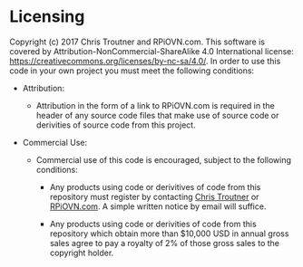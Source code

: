 # Licensing

Copyright (c) 2017 Chris Troutner and RPiOVN.com. This software is covered by Attribution-NonCommercial-ShareAlike 4.0 International license: https://creativecommons.org/licenses/by-nc-sa/4.0/. In order to use this code in your own project you must meet the following conditions:

* Attribution:
  * Attribution in the form of a link to RPiOVN.com is required in the header of any source code files that make use of source code or derivities of source code from this project.

* Commercial Use:
  * Commercial use of this code is encouraged, subject to the following conditions:
  
    * Any products using code or derivitives of code from this repository must register by contacting [Chris Troutner](mailto:chris.troutner@gmail.com) or [RPiOVN.com](http://rpiovn.com). A simple written notice by email will suffice.
    
    * Any products using code or derivities of code from this repository which obtain more than $10,000 USD in annual gross sales agree to pay a royalty of 2% of those gross sales to the copyright holder. 
